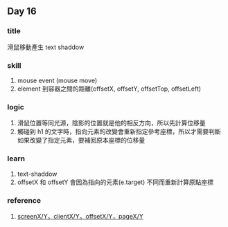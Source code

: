 ## Day 16

### title 
滑鼠移動產生 text shaddow

### skill
1. mouse event (mouse move)
2. element 到容器之間的距離(offsetX, offsetY, offsetTop, offsetLeft)

### logic 
1. 滑鼠位置等同光源，陰影的位置就是他的相反方向，所以先計算位移量
2. 觸碰到 h1 的文字時，指向元素的改變會重新指定參考座標，所以才需要判斷如果改變了指定元素，要補回原本座標的位移量

### learn
1. text-shaddow
2. offsetX 和 offsetY 會因為指向的元素(e.target) 不同而重新計算原點座標

### reference
1. [screenX/Y，clientX/Y，offsetX/Y，pageX/Y](https://codertw.com/ios/21835/)